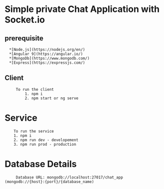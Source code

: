 # Simple private Chat Application with Socket.io

##  prerequisite
      *[Node.js](https://nodejs.org/en/)
      *[Angular 9](https://angular.io/)
      *[MongoDb](https://www.mongodb.com/)
      *[Express](https://expressjs.com/)
     
## Client
         
         To run the client    
	         1. npm i
	         2. npm start or ng serve 


# Service
        To run the service
		1. npm i
		2. npm run dev - developement
		3. npm run prod - production
		
# Database Details
         Database URL: mongodb://localhost:27017/chat_app (mongodb://{host}:{port}/{database_name)
